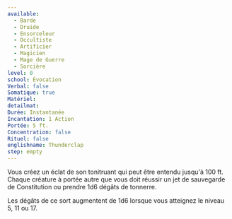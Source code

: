 ```yaml
---
available:
  - Barde
  - Druide
  - Ensorceleur
  - Occultiste
  - Artificier
  - Magicien
  - Mage de Guerre
  - Sorcière
level: 0
school: Évocation
Verbal: false
Somatique: true
Matériel:
detailmat:
Durée: Instantanée
Incantation: 1 Action
Portée: 5 ft.
Concentration: false
Rituel: false
englishname: Thunderclap
step: empty
---
```

Vous créez un éclat de son tonitruant qui peut être entendu jusqu'à 100 ft. Chaque créature à portée autre que vous doit réussir un jet de sauvegarde de Constitution ou prendre 1d6 dégâts de tonnerre.

Les dégâts de ce sort augmentent de 1d6 lorsque vous atteignez le niveau 5, 11 ou 17.
